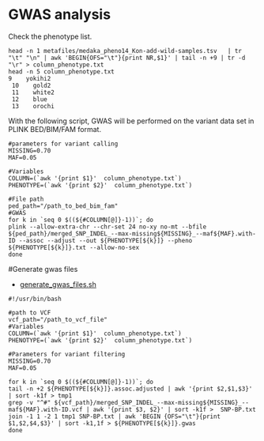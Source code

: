 # GWAS analysis
Check the phenotype list.
```
head -n 1 metafiles/medaka_pheno14_Kon-add-wild-samples.tsv   | tr "\t" "\n" | awk 'BEGIN{OFS="\t"}{print NR,$1}' | tail -n +9 | tr -d "\r" > column_phenotype.txt
head -n 5 column_phenotype.txt
9    yokihi2
 10    gold2
 11    white2
 12    blue
 13    orochi
```

With the following script, GWAS will be performed on the variant data set in PLINK BED/BIM/FAM format.
```
#parameters for variant calling
MISSING=0.70
MAF=0.05

#Variables
COLUMN=(`awk '{print $1}'  column_phenotype.txt`)
PHENOTYPE=(`awk '{print $2}'  column_phenotype.txt`)

#File path
ped_path="/path_to_bed_bim_fam"
#GWAS
for k in `seq 0 $((${#COLUMN[@]}-1))`; do
plink --allow-extra-chr --chr-set 24 no-xy no-mt --bfile ${ped_path}/merged_SNP_INDEL_--max-missing${MISSING}_--maf${MAF}.with-ID --assoc --adjust --out ${PHENOTYPE[${k}]} --pheno ${PHENOTYPE[${k}]}.txt --allow-no-sex
done
```
#Generate gwas files
- [generate_gwas_files.sh](./scripts/generate_gwas_files.sh)
```
#!/usr/bin/bash

#path to VCF
vcf_path="/path_to_vcf_file"
#Variables
COLUMN=(`awk '{print $1}'  column_phenotype.txt`)
PHENOTYPE=(`awk '{print $2}'  column_phenotype.txt`)

#Parameters for variant filtering
MISSING=0.70
MAF=0.05

for k in `seq 0 $((${#COLUMN[@]}-1))`; do
tail -n +2 ${PHENOTYPE[${k}]}.assoc.adjusted | awk '{print $2,$1,$3}' | sort -k1f > tmp1
grep -v "^#" ${vcf_path}/merged_SNP_INDEL_--max-missing${MISSING}_--maf${MAF}.with-ID.vcf | awk '{print $3, $2}' | sort -k1f >  SNP-BP.txt
join -1 1 -2 1 tmp1 SNP-BP.txt | awk 'BEGIN {OFS="\t"}{print $1,$2,$4,$3}' | sort -k1,1f > ${PHENOTYPE[${k}]}.gwas
done
```
